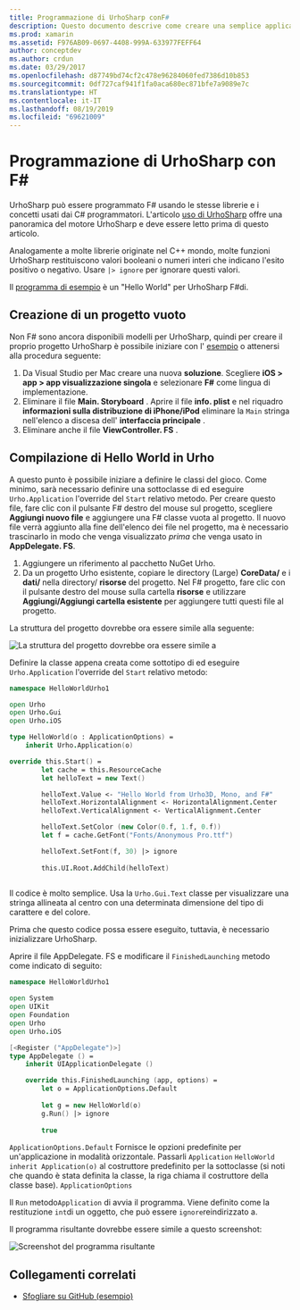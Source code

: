 ```yaml
---
title: Programmazione di UrhoSharp conF#
description: Questo documento descrive come creare una semplice applicazione UrhoSharp Hello World usando F# in Visual Studio per Mac.
ms.prod: xamarin
ms.assetid: F976AB09-0697-4408-999A-633977FEFF64
author: conceptdev
ms.author: crdun
ms.date: 03/29/2017
ms.openlocfilehash: d87749bd74cf2c478e96284060fed7386d10b853
ms.sourcegitcommit: 0df727caf941f1fa0aca680ec871bfe7a9089e7c
ms.translationtype: HT
ms.contentlocale: it-IT
ms.lasthandoff: 08/19/2019
ms.locfileid: "69621009"
---
```

# <a name="programming-urhosharp-with-f"></a>Programmazione di UrhoSharp con F\#

UrhoSharp può essere programmato F# usando le stesse librerie e i concetti usati dai C# programmatori. L'articolo [uso di UrhoSharp](~/graphics-games/urhosharp/using.md) offre una panoramica del motore UrhoSharp e deve essere letto prima di questo articolo.

Analogamente a molte librerie originate nel C++ mondo, molte funzioni UrhoSharp restituiscono valori booleani o numeri interi che indicano l'esito positivo o negativo. Usare `|> ignore` per ignorare questi valori.

Il [programma di esempio](https://github.com/xamarin/recipes/tree/master/Recipes/cross-platform/urho/urho-fsharp/HelloWorldUrhoFsharp) è un "Hello World" per UrhoSharp F#di.

## <a name="creating-an-empty-project"></a>Creazione di un progetto vuoto

Non F# sono ancora disponibili modelli per UrhoSharp, quindi per creare il proprio progetto UrhoSharp è possibile iniziare con l' [esempio](https://github.com/xamarin/recipes/tree/master/Recipes/cross-platform/urho/urho-fsharp/HelloWorldUrhoFsharp) o attenersi alla procedura seguente:

1. Da Visual Studio per Mac creare una nuova **soluzione**. Scegliere **iOS > app > app visualizzazione singola** e selezionare **F#** come lingua di implementazione. 
1. Eliminare il file **Main. Storyboard** . Aprire il file **info. plist** e nel riquadro **informazioni sulla distribuzione di iPhone/iPod** eliminare la `Main` stringa nell'elenco a discesa dell' **interfaccia principale** .
1. Eliminare anche il file **ViewController. FS** .

## <a name="building-hello-world-in-urho"></a>Compilazione di Hello World in Urho

A questo punto è possibile iniziare a definire le classi del gioco. Come minimo, sarà necessario definire una sottoclasse di ed eseguire `Urho.Application` l'override del `Start` relativo metodo. Per creare questo file, fare clic con il pulsante F# destro del mouse sul progetto, scegliere **Aggiungi nuovo file** e aggiungere una F# classe vuota al progetto. Il nuovo file verrà aggiunto alla fine dell'elenco dei file nel progetto, ma è necessario trascinarlo in modo che venga visualizzato *prima* che venga usato in **AppDelegate. FS**.

1. Aggiungere un riferimento al pacchetto NuGet Urho.
1. Da un progetto Urho esistente, copiare le directory (Large) **CoreData/** e i **dati/** nella directory/ **risorse** del progetto. Nel F# progetto, fare clic con il pulsante destro del mouse sulla cartella **risorse** e utilizzare **Aggiungi/Aggiungi cartella esistente** per aggiungere tutti questi file al progetto.

La struttura del progetto dovrebbe ora essere simile alla seguente:

![](fsharp-images/solutionpane.png "La struttura del progetto dovrebbe ora essere simile a")

Definire la classe appena creata come sottotipo di ed eseguire `Urho.Application` l'override del `Start` relativo metodo:

```fsharp
namespace HelloWorldUrho1

open Urho
open Urho.Gui
open Urho.iOS

type HelloWorld(o : ApplicationOptions) =
    inherit Urho.Application(o) 

override this.Start() = 
        let cache = this.ResourceCache
        let helloText = new Text()

        helloText.Value <- "Hello World from Urho3D, Mono, and F#"
        helloText.HorizontalAlignment <- HorizontalAlignment.Center
        helloText.VerticalAlignment <- VerticalAlignment.Center

        helloText.SetColor (new Color(0.f, 1.f, 0.f))
        let f = cache.GetFont("Fonts/Anonymous Pro.ttf")

        helloText.SetFont(f, 30) |> ignore
                  
        this.UI.Root.AddChild(helloText)
            
```

Il codice è molto semplice. Usa la `Urho.Gui.Text` classe per visualizzare una stringa allineata al centro con una determinata dimensione del tipo di carattere e del colore. 

Prima che questo codice possa essere eseguito, tuttavia, è necessario inizializzare UrhoSharp. 

Aprire il file AppDelegate. FS e modificare il `FinishedLaunching` metodo come indicato di seguito:

```fsharp
namespace HelloWorldUrho1

open System
open UIKit
open Foundation
open Urho
open Urho.iOS

[<Register ("AppDelegate")>]
type AppDelegate () =
    inherit UIApplicationDelegate ()

    override this.FinishedLaunching (app, options) =
        let o = ApplicationOptions.Default
     
        let g = new HelloWorld(o)
        g.Run() |> ignore
       
        true
```

`ApplicationOptions.Default` Fornisce le opzioni predefinite per un'applicazione in modalità orizzontale. Passarli `Application` `HelloWorld` `inherit Application(o)` al costruttore predefinito per la sottoclasse (si noti che quando è stata definita la classe, la riga chiama il costruttore della classe base). `ApplicationOptions`

Il `Run` metodo`Application` di avvia il programma. Viene definito come la restituzione `int`di un oggetto, che può essere `ignore`reindirizzato a.

Il programma risultante dovrebbe essere simile a questo screenshot:

![Screenshot del programma risultante](fsharp-images/helloworldfsharp.png)

## <a name="related-links"></a>Collegamenti correlati

- [Sfogliare su GitHub (esempio)](https://github.com/xamarin/recipes/tree/master/Recipes/cross-platform/urho/urho-fsharp/HelloWorldUrhoFsharp)
